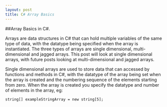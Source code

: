 ```yaml
---
layout: post
title: C# Array Basics
---
```


##Array Basics in C#.

Arrays are data structures in C# that can hold multiple variables of the same type of data, with the datatype being specified when the array is instantiated. The three types of arrays are single dimensional, multi-dimensional and jagged arrays.
This post will look at single dimensional arrays, with future posts looking at multi-dimensional and jagged arrays.


Single dimensional arrays are used to store data that can accessed by functions and methods in C#, with the datatype of the array being set when the array is created and the numbering sequence of the elements starting from zero.
When the array is created you specify the datatype and number of elements in the array, eg:

```
string[] exampleStringArray = new string[5];
```
